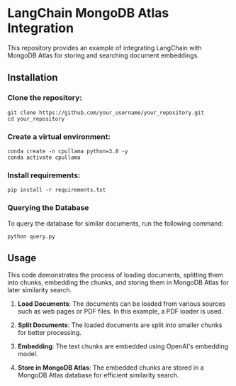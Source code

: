 # LangChain MongoDB Atlas Integration

This repository provides an example of integrating LangChain with MongoDB Atlas for storing and searching document embeddings.

## Installation
### Clone the repository:

```
git clone https://github.com/your_username/your_repository.git
cd your_repository
```

### Create a virtual environment:

```
conda create -n cpullama python=3.8 -y
conda activate cpullama
```

### Install requirements:

```
pip install -r requirements.txt
```

### Querying the Database

To query the database for similar documents, run the following command:

```
python query.py
```

## Usage

This code demonstrates the process of loading documents, splitting them into chunks, embedding the chunks, and storing them in MongoDB Atlas for later similarity search.

1. **Load Documents**: The documents can be loaded from various sources such as web pages or PDF files. In this example, a PDF loader is used.

2. **Split Documents**: The loaded documents are split into smaller chunks for better processing.

3. **Embedding**: The text chunks are embedded using OpenAI's embedding model.

4. **Store in MongoDB Atlas**: The embedded chunks are stored in a MongoDB Atlas database for efficient similarity search.